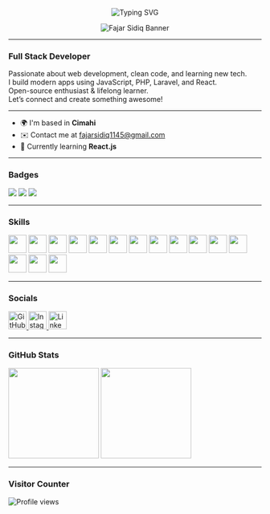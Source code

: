 <p align="center">
  <img src="https://readme-typing-svg.herokuapp.com?font=Fira+Code&weight=600&size=22&duration=3500&pause=1000&color=4A90E2&center=true&vCenter=true&width=435&lines=Hi+I'm+Fajar+Sidiq;A+Full+Stack+Developer;Open+Source+Contributor;Lifelong+Learner" alt="Typing SVG" />
</p>

<p align="center">
  <img src="https://i.ibb.co.com/d0dQhfKJ/csrnf91b9ifd1.gif" alt="Fajar Sidiq Banner" />
</p>

---

### Full Stack Developer

Passionate about web development, clean code, and learning new tech.  
I build modern apps using JavaScript, PHP, Laravel, and React.  
Open-source enthusiast & lifelong learner.  
Let’s connect and create something awesome!

---

- 🌍 I'm based in **Cimahi**  
- ✉️ Contact me at [fajarsidiq1145@gmail.com](mailto:fajarsidiq1145@gmail.com)  
- 🧠 Currently learning **React.js**

---

### Badges

<p>
  <img src="https://img.shields.io/badge/Role-Full%20Stack%20Developer-blueviolet?style=for-the-badge" />
  <img src="https://img.shields.io/badge/Open%20Source-Yes-success?style=for-the-badge" />
  <img src="https://img.shields.io/badge/Available-Collaboration-orange?style=for-the-badge" />
</p>

---

### Skills

<p align="left">
  <img src="https://raw.githubusercontent.com/danielcranney/readme-generator/main/public/icons/skills/html5-colored.svg" width="36" />
  <img src="https://raw.githubusercontent.com/danielcranney/readme-generator/main/public/icons/skills/css3-colored.svg" width="36" />
  <img src="https://raw.githubusercontent.com/danielcranney/readme-generator/main/public/icons/skills/javascript-colored.svg" width="36" />
  <img src="https://raw.githubusercontent.com/danielcranney/readme-generator/main/public/icons/skills/php-colored.svg" width="36" />
  <img src="https://raw.githubusercontent.com/danielcranney/readme-generator/main/public/icons/skills/laravel-colored.svg" width="36" />
  <img src="https://raw.githubusercontent.com/danielcranney/readme-generator/main/public/icons/skills/react-colored.svg" width="36" />
  <img src="https://raw.githubusercontent.com/danielcranney/readme-generator/main/public/icons/skills/nodejs-colored.svg" width="36" />
  <img src="https://raw.githubusercontent.com/danielcranney/readme-generator/main/public/icons/skills/mysql-colored.svg" width="36" />
  <img src="https://raw.githubusercontent.com/danielcranney/readme-generator/main/public/icons/skills/git-colored.svg" width="36" />
  <img src="https://raw.githubusercontent.com/danielcranney/readme-generator/main/public/icons/skills/typescript-colored.svg" width="36" />
  <img src="https://raw.githubusercontent.com/danielcranney/readme-generator/main/public/icons/skills/tailwindcss-colored.svg" width="36" />
  <img src="https://raw.githubusercontent.com/danielcranney/readme-generator/main/public/icons/skills/bootstrap-colored.svg" width="36" />
  <img src="https://raw.githubusercontent.com/danielcranney/readme-generator/main/public/icons/skills/python-colored.svg" width="36" />
  <img src="https://raw.githubusercontent.com/danielcranney/readme-generator/main/public/icons/skills/firebase-colored.svg" width="36" />
  <img src="https://raw.githubusercontent.com/danielcranney/readme-generator/main/public/icons/skills/figma-colored.svg" width="36" />
</p>

---

### Socials

<p align="left">
  <a href="https://www.github.com/FajarSidiq08" target="_blank">
    <img src="https://raw.githubusercontent.com/danielcranney/readme-generator/main/public/icons/socials/github.svg" width="36" height="36" alt="GitHub" />
  </a>
  <a href="http://www.instagram.com/siiqofyou" target="_blank">
    <img src="https://raw.githubusercontent.com/danielcranney/readme-generator/main/public/icons/socials/instagram.svg" width="36" height="36" alt="Instagram" />
  </a>
  <a href="https://www.linkedin.com/in/fajar-sidiq-b4a54130b" target="_blank">
    <img src="https://raw.githubusercontent.com/danielcranney/readme-generator/main/public/icons/socials/linkedin.svg" width="36" height="36" alt="LinkedIn" />
  </a>
</p>

---

### GitHub Stats

<p align="left">
  <img src="https://github-readme-stats.vercel.app/api?username=FajarSidiq08&show_icons=true&theme=tokyonight" height="180" />
  <img src="https://github-readme-stats.vercel.app/api/top-langs/?username=FajarSidiq08&layout=compact&theme=tokyonight" height="180" />
</p>

---

### Visitor Counter

<p align="left">
  <img src="https://komarev.com/ghpvc/?username=FajarSidiq08&label=Profile%20views&color=0e75b6&style=flat" alt="Profile views" />
</p>
